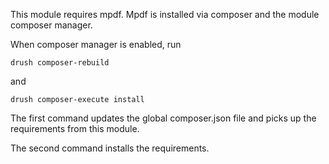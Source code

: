 This module requires mpdf.
Mpdf is installed via composer and the module composer manager.

When composer manager is enabled, run 

`drush composer-rebuild`

and 

`drush composer-execute install`

The first command updates the global composer.json file and picks up the requirements from this module.

The second command installs the requirements.
